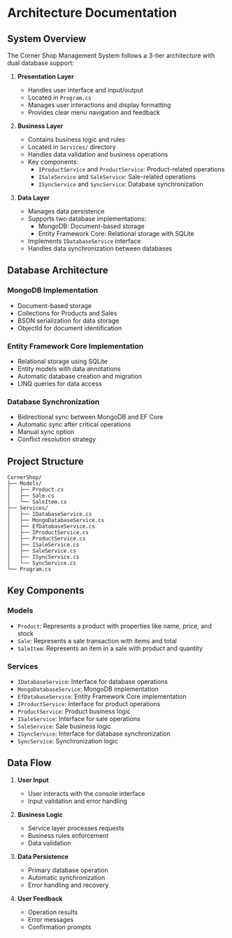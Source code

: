 # Architecture Documentation

## System Overview

The Corner Shop Management System follows a 3-tier architecture with dual database support:

1. **Presentation Layer**
   - Handles user interface and input/output
   - Located in `Program.cs`
   - Manages user interactions and display formatting
   - Provides clear menu navigation and feedback

2. **Business Layer**
   - Contains business logic and rules
   - Located in `Services/` directory
   - Handles data validation and business operations
   - Key components:
     - `IProductService` and `ProductService`: Product-related operations
     - `ISaleService` and `SaleService`: Sale-related operations
     - `ISyncService` and `SyncService`: Database synchronization

3. **Data Layer**
   - Manages data persistence
   - Supports two database implementations:
     - MongoDB: Document-based storage
     - Entity Framework Core: Relational storage with SQLite
   - Implements `IDatabaseService` interface
   - Handles data synchronization between databases

## Database Architecture

### MongoDB Implementation
- Document-based storage
- Collections for Products and Sales
- BSON serialization for data storage
- ObjectId for document identification

### Entity Framework Core Implementation
- Relational storage using SQLite
- Entity models with data annotations
- Automatic database creation and migration
- LINQ queries for data access

### Database Synchronization
- Bidirectional sync between MongoDB and EF Core
- Automatic sync after critical operations
- Manual sync option
- Conflict resolution strategy

## Project Structure

```
CornerShop/
├── Models/
│   ├── Product.cs
│   ├── Sale.cs
│   └── SaleItem.cs
├── Services/
│   ├── IDatabaseService.cs
│   ├── MongoDatabaseService.cs
│   ├── EfDatabaseService.cs
│   ├── IProductService.cs
│   ├── ProductService.cs
│   ├── ISaleService.cs
│   ├── SaleService.cs
│   ├── ISyncService.cs
│   └── SyncService.cs
└── Program.cs
```

## Key Components

### Models
- `Product`: Represents a product with properties like name, price, and stock
- `Sale`: Represents a sale transaction with items and total
- `SaleItem`: Represents an item in a sale with product and quantity

### Services
- `IDatabaseService`: Interface for database operations
- `MongoDatabaseService`: MongoDB implementation
- `EfDatabaseService`: Entity Framework Core implementation
- `IProductService`: Interface for product operations
- `ProductService`: Product business logic
- `ISaleService`: Interface for sale operations
- `SaleService`: Sale business logic
- `ISyncService`: Interface for database synchronization
- `SyncService`: Synchronization logic

## Data Flow

1. **User Input**
   - User interacts with the console interface
   - Input validation and error handling

2. **Business Logic**
   - Service layer processes requests
   - Business rules enforcement
   - Data validation

3. **Data Persistence**
   - Primary database operation
   - Automatic synchronization
   - Error handling and recovery

4. **User Feedback**
   - Operation results
   - Error messages
   - Confirmation prompts 